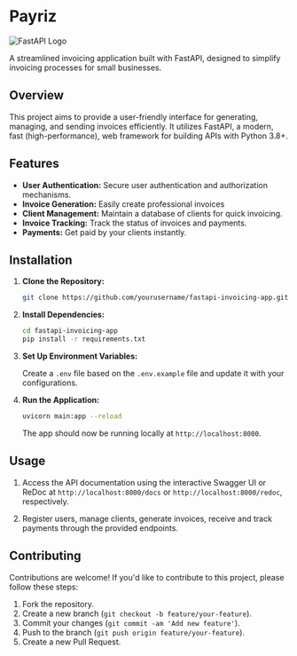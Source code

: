 # Payriz

![FastAPI Logo](https://payriz.vercel.app/assets/logo-0g-c7GYW.svg)

A streamlined invoicing application built with FastAPI, designed to simplify invoicing processes for small businesses.

## Overview

This project aims to provide a user-friendly interface for generating, managing, and sending invoices efficiently. It utilizes FastAPI, a modern, fast (high-performance), web framework for building APIs with Python 3.8+.

## Features

- **User Authentication:** Secure user authentication and authorization mechanisms.
- **Invoice Generation:** Easily create professional invoices
- **Client Management:** Maintain a database of clients for quick invoicing.
- **Invoice Tracking:** Track the status of invoices and payments.
- **Payments:** Get paid by your clients instantly.

## Installation

1. **Clone the Repository:**

    ```bash
    git clone https://github.com/yourusername/fastapi-invoicing-app.git
    ```

2. **Install Dependencies:**

    ```bash
    cd fastapi-invoicing-app
    pip install -r requirements.txt
    ```

3. **Set Up Environment Variables:**

    Create a `.env` file based on the `.env.example` file and update it with your configurations.

4. **Run the Application:**

    ```bash
    uvicorn main:app --reload
    ```

    The app should now be running locally at `http://localhost:8000`.

## Usage

1. Access the API documentation using the interactive Swagger UI or ReDoc at `http://localhost:8000/docs` or `http://localhost:8000/redoc`, respectively.

2. Register users, manage clients, generate invoices, receive and track payments through the provided endpoints.

## Contributing

Contributions are welcome! If you'd like to contribute to this project, please follow these steps:

1. Fork the repository.
2. Create a new branch (`git checkout -b feature/your-feature`).
3. Commit your changes (`git commit -am 'Add new feature'`).
4. Push to the branch (`git push origin feature/your-feature`).
5. Create a new Pull Request.

<!-- ## License

This project is licensed under the [MIT License](LICENSE). -->

<!-- ## Acknowledgements

Special thanks to the [FastAPI](https://fastapi.tiangolo.com/) framework and its contributors for making this project possible. -->



